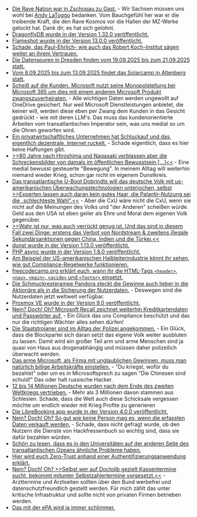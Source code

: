 * [Die Rave Nation war in Zschopau zu Gast.](https://www.freiepresse.de/erzgebirge/zschopau/rave-nation-bringt-techno-legenden-nach-zschopau-zurueck-artikel13901445) - Wir Sachsen müssen uns wohl bei [Andy LaToggo](https://www.andylatoggo.de/) bedanken. Vom Bauchgefühl her war er die treibende Kraft, die den Rave Kosmos vor die Hallen der MZ-Werke gelockt hat. Dank dir, es hat sich gelohnt.
* [DragonflyDB wurde in der Version 1.32.0 veröffentlicht.](https://github.com/dragonflydb/dragonfly/releases/tag/v1.32.0)
* [Flameshot wurde in der Version 13.0.0 veröffentlicht.](https://github.com/flameshot-org/flameshot/releases/tag/v13.0.0)
* [Schade, das Paul-Ehrlich- wie auch das Robert Koch-Institut sägen weiter an ihrem Vertrauen.](https://impfentscheidung.online/kontroverse-autismus-impfstofffakten-des-paul-ehrlich-institutes/)
* [Die Datenspuren in Dresden finden vom 19.09.2025 bis zum 21.09.2025 statt.](https://merch.datenspuren.de/ds/25/)
* [Vom 8.09.2025 bis zum 13.09.2025 findet das Solarcamp in Altenberg statt.](https://solarcamp-altenberg.de/)
* [Scheiß auf die Kunden. Microsoft nutzt seine Monopolstellung bei Microsoft 365 um dies mit einem anderen Microsoft Produkt zwangszuverheiraten.](https://www.borncity.com/blog/2025/08/05/microsoft-365-apps-speichern-backups-of-onedrive-wie-habt-ihr-es-geregelt/) - Alle wichtigen Daten werden ungewollt auf OneDrive gesichert. Nur weil Microsoft Dienstleistungen anbietet, die keiner will, werden diese eben per Zwang dem Kunden in das Gesicht gedrückt - wie mit deren LLM's. Das muss das kundenorientierte Arbeiten vom transatlantischen Imperator sein, was uns medial so um die Ohren geworfen wird.
* [Ein privatwirtschaftliches Unternehmen hat Schluckauf und das, eigentlich dezentrale, Internet ruckelt.](https://www.borncity.com/blog/2025/08/04/stoerung-bei-cloudflare-4-august-2025/) - Schade eigentlich, dass es hier keine Haftungen gibt.
* [>>80 Jahre nach Hiroshima und Nagasaki verblassen aber die Schreckensbilder von damals im öffentlichen Bewusstsein [...]<<](https://www.deutschlandfunk.de/hiroshima-atombombe-japan-pazifismus-100.html) - Eine medial bewusst gesteuerte "Bewegung". In meinem Alltag will weiterhin niemand wieder Krieg, schon gar nicht im eigenem Dunstkreis.
* [Das transatlantische U-Boot Dobrindts will das deutsche Volk mit us-amerikanischen Überwachungstechnologien unterjochen, selbst >>Experten lassen auch daran kein gutes Haar, die Palantir-Nutzung sei die „schlechteste Wahl“.<<](https://netzpolitik.org/2025/palantir-und-biometrische-ueberwachung-dobrindts-sicherheitspaket-missachtet-grundrechte/) - Aber die CxU wäre nicht die CxU, wenn sie nicht auf die Meinungen des Volks und "der Anderen" scheißen würde. Geld aus den USA ist eben geiler als Ehre und Moral dem eigenen Volk gegenüber.
* [>>Wahr ist nur, was auch verrückt genug ist. Und das sind in diesem Fall zwei Dinge: erstens das Verbot von Nordstream & zweitens illegale Sekundärsanktionen gegen China, Indien und die Türkei.<<](https://martinsonneborn.de/das-achtzehnte-was/)
* [dunst wurde in der Version 1.13.0 veröffentlicht.](https://github.com/dunst-project/dunst/releases/tag/v1.13.0)
* [PHP async wurde in der Version 1.8.0 veröffentlicht.](https://github.com/spatie/async/releases/tag/1.8.0)
* [Am Beispiel der US-amerikanischen Halbleiterindustrie könnt ihr sehen, wie gut Compliance-Regelwerke funktionieren.](https://www.schneier.com/blog/archives/2025/08/its-time-for-the-semiconductor-industry-to-step-up.html)
* [freecodecamp.org erklärt euch, wann ihr die HTML-Tags `<header>`, `<nav>`, `<main>`, `<aside>` und `<footer>` einsetzt.](https://www.freecodecamp.org/news/improve-web-accessibility-with-landmarks/)
* [Die Schmuckresterampe Pandora steckt die Gewinne auch lieber in die Aktionäre als in die Sicherung der Nutzerdaten.](https://www.bleepingcomputer.com/news/security/pandora-confirms-data-breach-amid-ongoing-salesforce-data-theft-attacks/) - Deswegen sind die Nutzerdaten jetzt weltweit verfügbar.
* [Proxmox VE wurde in der Version 9.0 veröffentlicht.](https://pve.proxmox.com/wiki/Roadmap#Proxmox_VE_9.0)
* [Nein? Doch! Oh? Microsoft Recall zeichnet weiterhin Kreditkartendaten und Passwörter auf.](https://www.borncity.com/blog/2025/08/05/microsoft-recall-erfasst-weiterhin-juli-2025-kreditkartendaten-und-passwoerter/) - Ein Glück das uns Compliance beschützt und das nur die richtigen Wächter alles sehen dürfen!
* [Die Staatstrojaner sind im Alltag der Polizei angekommen.](https://netzpolitik.org/2025/justizstatistik-2023-polizei-hackt-alle-fuenf-tage-mit-staatstrojanern/) - Ein Glück, dass die Blockpartei sich daran setzt das eigene Volk weiter ausbluten zu lassen. Damit wird ein großer Teil arm und arme Menschen sind ja quasi von Haus aus drogenabhängig und müssen daher polizeilich überwacht werden.
* [Das arme Microsoft, als Firma mit unglaublichen Gewinnen, muss man natürlich billige Arbeitskräfte einstellen.](https://www.borncity.com/blog/2025/08/05/neue-insights-zum-sharepoint-gate-mitarbeiter-aus-china-fuer-die-wartung/) - "Du kriegst, wofür du bezahlst" oder um es in Microsoftsprech zu sagen "Die Chinesen sind schuld!" Das oder halt russische Hacker.
* [12 bis 14 Millionen Deutsche wurden nach dem Ende des zweiten Weltkriegs vertrieben.](https://www.deutschlandfunk.de/tschechien-sudetendeutsche-heimatvertriebene-trauma-versoehnung-100.html) - Mehr als 3 Millionen davon stammen aus Schlesien. Schade, dass die Welt auch diese Schicksale vergessen möchte um endlich wieder mit Krieg Profite zu generieren
* [Die LibreBooking app wurde in der Version 4.0.0 veröffentlicht.](https://github.com/LibreBooking/app/releases/tag/v4.0.0)
* [Nein? Doch! Oh? So gut wie keine Person mag es, wenn die erfassten Daten verkauft werden.](https://noyb.eu/de/noyb-survey-only-7-users-want-meta-use-their-personal-data-ai) - Schade, dass nicht gefragt wurde, ob den Nutzern die Dienste von Hackfressenbuch so wichtig sind, dass sie dafür bezahlen würden.
* [Schön zu lesen, dass es in den Universitäten auf der anderen Seite des transatlantischen Ozeans ähnliche Probleme haben.](https://utcc.utoronto.ca/~cks/space/blog/tech/UniversityBuildingResponsibility)
* [Hier wird euch Zero-Trust anhand einer Authentifizierungsanwendung erklärt.](https://www.freecodecamp.org/news/how-to-implement-zero-trust-authentication-in-your-web-apps/)
* [Nein? Doch! Oh? >>Selbst wer auf Doctolib gezielt Kassentermine sucht, bekommt mitunter Selbstzahlertermine vorgesetzt.<<](https://netzpolitik.org/2025/teure-arzttermine-serviert-bundesregierung-wird-auf-doctolib-aufmerksam/) - Arzttermine und Arztseiten sollten über den Bund werbefrei und datenschutzfreundlich gestellt werden. Für mich zählt das unter kritische Infrastruktur und sollte nicht von privaten Firmen betrieben werden.
* [Das mit der ePA wird ja immer schlimmer.](https://www.borncity.com/blog/2025/08/06/neues-zur-elektronischen-patientenakte-epa-dicke-fehler-und-mehr-teil-2/)
